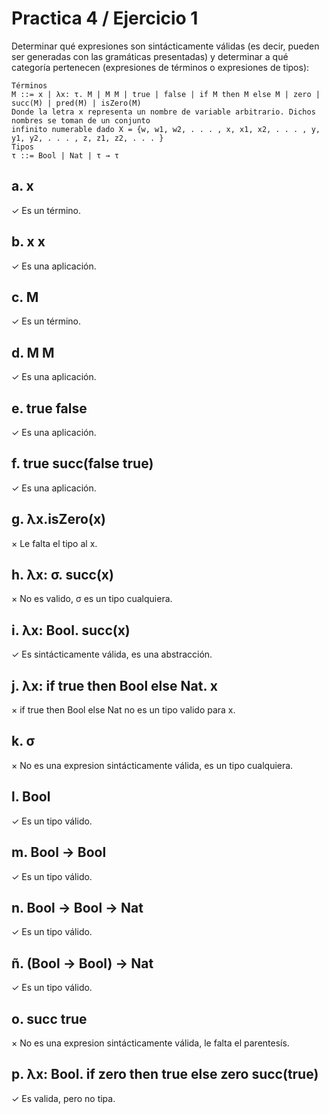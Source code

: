 # Practica 4 / Ejercicio 1  
Determinar qué expresiones son sintácticamente válidas (es decir, pueden ser generadas con las gramáticas presentadas) y determinar a qué categoría pertenecen (expresiones de términos o expresiones de tipos):  
```
Términos
M ::= x | λx: τ. M | M M | true | false | if M then M else M | zero | succ(M) | pred(M) | isZero(M)
Donde la letra x representa un nombre de variable arbitrario. Dichos nombres se toman de un conjunto
infinito numerable dado X = {w, w1, w2, . . . , x, x1, x2, . . . , y, y1, y2, . . . , z, z1, z2, . . . }
Tipos
τ ::= Bool | Nat | τ → τ
```
## a. x  
$\checkmark$ Es un término.
## b. x x  
$\checkmark$ Es una aplicación.
## c. M  
$\checkmark$ Es un término.
## d. M M
$\checkmark$ Es una aplicación.  
## e. true false  
$\checkmark$ Es una aplicación.  
## f. true succ(false true)  
$\checkmark$ Es una aplicación.  
## g. λx.isZero(x)  
$\times$ Le falta el tipo al x.
## h. λx: σ. succ(x)  
$\times$ No es valido, σ es un tipo cualquiera.
## i. λx: Bool. succ(x)  
$\checkmark$ Es sintácticamente válida, es una abstracción.
## j. λx: if true then Bool else Nat. x  
$\times$ if true then Bool else Nat no es un tipo valido para x.
## k. σ  
$\times$ No es una expresion sintácticamente válida, es un tipo cualquiera.  
## l. Bool  
$\checkmark$ Es un tipo válido.
## m. Bool → Bool  
$\checkmark$ Es un tipo válido.
## n. Bool → Bool → Nat  
$\checkmark$ Es un tipo válido.
## ñ. (Bool → Bool) → Nat  
$\checkmark$ Es un tipo válido.
## o. succ true  
$\times$ No es una expresion sintácticamente válida, le falta el parentesís.
## p. λx: Bool. if zero then true else zero succ(true)  
$\checkmark$ Es valida, pero no tipa.
